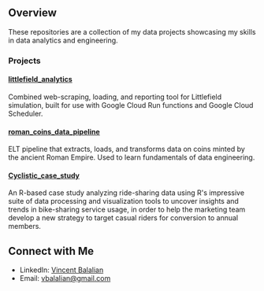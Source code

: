 ## Overview

These repositories are a collection of my data projects showcasing my skills in data analytics and engineering.

### Projects

#### [littlefield_analytics](https://github.com/vbalalian/littlefield)

Combined web-scraping, loading, and reporting tool for Littlefield simulation, built for use with Google Cloud Run functions and Google Cloud Scheduler.

#### [roman_coins_data_pipeline](https://github.com/vbalalian/roman_coins_data_pipeline)

ELT pipeline that extracts, loads, and transforms data on coins minted by the ancient Roman Empire. Used to learn fundamentals of data engineering.

#### [Cyclistic_case_study](https://github.com/vbalalian/Cyclistic_case_study)

An R-based case study analyzing ride-sharing data using R's impressive suite of data processing and visualization tools to uncover insights and trends in bike-sharing service usage, in order to help the marketing team develop a new strategy to target casual riders for conversion to annual members. 

## Connect with Me

* LinkedIn: [Vincent Balalian](https://www.linkedin.com/in/vincent-balalian/)
* Email: vbalalian@gmail.com
